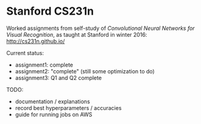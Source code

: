 # Stanford CS231n

Worked assignments from self-study of _Convolutional Neural Networks for Visual Recognition_,
as taught at Stanford in winter 2016: http://cs231n.github.io/

Current status:
* assignment1: complete
* assignment2: "complete" (still some optimization to do)
* assignment3: Q1 and Q2 complete

TODO:
* documentation / explanations
* record best hyperparameters / accuracies
* guide for running jobs on AWS
